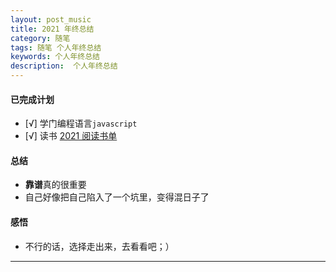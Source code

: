 ```yaml
---
layout: post_music  
title: 2021 年终总结
category: 随笔  
tags: 随笔 个人年终总结  	
keywords: 个人年终总结 
description:  个人年终总结 
---
```


#### 已完成计划
  - [√] 学门编程语言`javascript`
  - [√] 读书 [2021 阅读书单](/2021/12/31/Book-List-2021.html)

#### 总结

  - **靠谱**真的很重要
  - 自己好像把自己陷入了一个坑里，变得混日子了




#### 感悟
  - 不行的话，选择走出来，去看看吧；）


---
